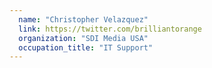 ```yaml
---
  name: "Christopher Velazquez"
  link: https://twitter.com/brilliantorange
  organization: "SDI Media USA"
  occupation_title: "IT Support"
---
```

